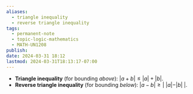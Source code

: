 ```yaml
---
aliases:
  - triangle inequality
  - reverse triangle inequality
tags:
  - permanent-note
  - topic-logic-mathematics
  - MATH-UN1208
publish: 
date: 2024-03-31 18:12
lastmod: 2024-03-31T18:13:17-07:00
---
```

- **Triangle inequality** (for bounding *above*): $|a + b| \leq |a| + |b|$.
- **Reverse triangle inequality** (for bounding *below*): $|a-b| \geq | \ |a| - |b| \ |$.